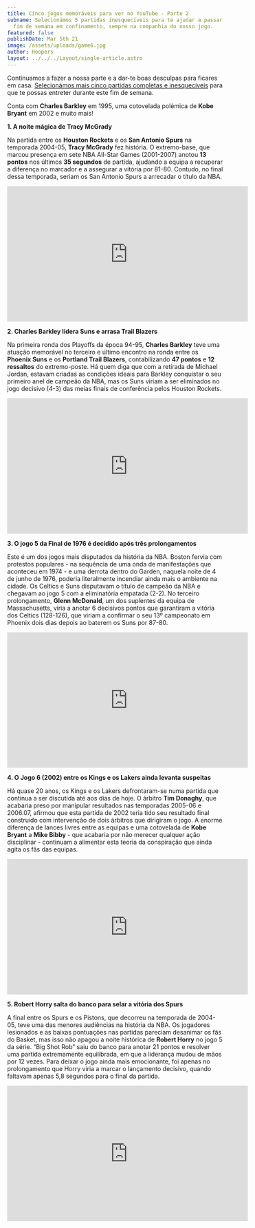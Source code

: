 ```yaml
---
title: Cinco jogos memoráveis para ver no YouTube - Parte 2
subname: Selecionámos 5 partidas inesquecíveis para te ajudar a passar mais um
  fim de semana em confinamento, sempre na companhia do nosso jogo.
featured: false
publishDate: Mar 5th 21
image: /assets/uploads/game6.jpg
author: Hoopers
layout: ../../../Layout/single-article.astro
---
```

Continuamos a fazer a nossa parte e a dar-te boas desculpas para ficares em casa. [Selecionámos mais cinco partidas completas e inesquecíveis](https://www.hoopers.club/noticias/seis-jogos-memoraveis-para-ver-no-youtube) para que te possas entreter durante este fim de semana.

Conta com **Charles Barkley** em 1995, uma cotovelada polémica de **Kobe Bryant** em 2002 e muito mais!

**1. A noite mágica de Tracy McGrady**

Na partida entre os **Houston Rockets** e os **San Antonio Spurs** na temporada 2004-05, **Tracy McGrady** fez história. O extremo-base, que marcou presença em sete NBA All-Star Games (2001-2007) anotou **13 pontos** nos últimos **35 segundos** de partida, ajudando a equipa a recuperar a diferença no marcador e a assegurar a vitória por 81-80. Contudo, no final dessa temporada, seriam os San Antonio Spurs a arrecadar o título da NBA.

<iframe width="560" height="315" src="https://www.youtube.com/embed/GtvP9eWLAbM" title="YouTube video player" frameborder="0" allow="accelerometer; autoplay; clipboard-write; encrypted-media; gyroscope; picture-in-picture" allowfullscreen></iframe>

<br/>

**2. Charles Barkley lidera Suns e arrasa Trail Blazers**

Na primeira ronda dos Playoffs da época 94-95, **Charles Barkley** teve uma atuação memorável no terceiro e último encontro na ronda entre os **Phoenix Suns** e os **Portland Trail Blazers**, contabilizando **47 pontos** e **12 ressaltos** do extremo-poste. Há quem diga que com a retirada de Michael Jordan, estavam criadas as condições ideais para Barkley conquistar o seu primeiro anel de campeão da NBA, mas os Suns viriam a ser eliminados no jogo decisivo (4-3) das meias finais de conferência pelos Houston Rockets.

<iframe width="560" height="315" src="https://www.youtube.com/embed/sDKEwGqSoys" title="YouTube video player" frameborder="0" allow="accelerometer; autoplay; clipboard-write; encrypted-media; gyroscope; picture-in-picture" allowfullscreen></iframe>

<br/>

**3. O jogo 5 da Final de 1976 é decidido após três prolongamentos**

Este é um dos jogos mais disputados da história da NBA. Boston fervia com protestos populares - na sequência de uma onda de manifestações que aconteceu em 1974 - e uma derrota dentro do Garden, naquela noite de 4 de junho de 1976, poderia literalmente incendiar ainda mais o ambiente na cidade. Os Celtics e Suns disputavam o título de campeão da NBA e chegavam ao jogo 5 com a eliminatória empatada (2-2). No terceiro prolongamento, **Glenn McDonald**, um dos suplentes da equipa de Massachusetts, viria a anotar 6 decisivos pontos que garantiram a vitória dos Celtics (128-126), que viriam a confirmar o seu 13º campeonato em Phoenix dois dias depois ao baterem os Suns por 87-80.

<iframe width="560" height="315" src="https://www.youtube.com/embed/V79dfs_1sFo" title="YouTube video player" frameborder="0" allow="accelerometer; autoplay; clipboard-write; encrypted-media; gyroscope; picture-in-picture" allowfullscreen></iframe>

<br/>

**4. O Jogo 6 (2002) entre os Kings e os Lakers ainda levanta suspeitas**

Há quase 20 anos, os Kings e os Lakers defrontaram-se numa partida que continua a ser discutida até aos dias de hoje. O árbitro **Tim Donaghy**, que acabaria preso por manipular resultados nas temporadas 2005-06 e 2006.07, afirmou que esta partida de 2002 teria tido seu resultado final construído com intervenção de dois árbitros que dirigiram o jogo. A enorme diferença de lances livres entre as equipas e uma cotovelada de **Kobe Bryant** a **Mike Bibby** - que acabaria por não merecer qualquer ação disciplinar - continuam a alimentar esta teoria da conspiração que ainda agita os fãs das equipas.

<iframe width="560" height="315" src="https://www.youtube.com/embed/4mk5EGGVfjw" title="YouTube video player" frameborder="0" allow="accelerometer; autoplay; clipboard-write; encrypted-media; gyroscope; picture-in-picture" allowfullscreen></iframe>

<br/>

**5. Robert Horry salta do banco para selar a vitória dos Spurs** 

A final entre os Spurs e os Pistons, que decorreu na temporada de 2004-05, teve uma das menores audiências na história da NBA. Os jogadores lesionados e as baixas pontuações nas partidas pareciam desanimar os fãs do Basket, mas isso não apagou a noite histórica de **Robert Horry** no jogo 5 da série. “Big Shot Rob” saiu do banco para anotar 21 pontos e resolver uma partida extremamente equilibrada, em que a liderança mudou de mãos por 12 vezes. Para deixar o jogo ainda mais emocionante, foi apenas no prolongamento que Horry viria a marcar o lançamento decisivo, quando faltavam apenas 5,8 segundos para o final da partida.

<iframe width="560" height="315" src="https://www.youtube.com/embed/KrVanH6UGtM" title="YouTube video player" frameborder="0" allow="accelerometer; autoplay; clipboard-write; encrypted-media; gyroscope; picture-in-picture" allowfullscreen></iframe>

<br/>